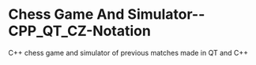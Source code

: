 # Chess Game And Simulator--CPP_QT_CZ-Notation
 C++ chess game and simulator of previous matches made in QT and C++
